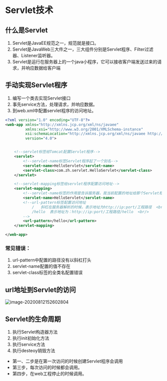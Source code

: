 # Servlet技术

## 什么是Servlet

1. Servlet是JavaEE规范之一，规范就是接口。
2. Servlet是JavaWeb三大件之一，三大组件分别是Servlet程序、Filter过滤器、Listener监听器。
3. Servlet是运行在服务器上的一个java小程序，它可以接收客户端发送过来的请求，并响应数据给客户端

## 手动实现Servlet程序

1. 编写一个类去实现Servlet接口
2. 事先service方法，处理请求，并响应数据。
3. 到web.xml中配置servlet程序的访问地址。

```xml
<?xml version="1.0" encoding="UTF-8"?>
<web-app xmlns="http://xmlns.jcp.org/xml/ns/javaee"
         xmlns:xsi="http://www.w3.org/2001/XMLSchema-instance"
         xsi:schemaLocation="http://xmlns.jcp.org/xml/ns/javaee http://xmlns.jcp.org/xml/ns/javaee/web-app_4_0.xsd"
         version="4.0">


    <!--servlet标签给Tomcat配置Servlet程序-->
    <servlet>
        <!--servlet-name标签Servlet程序起了一个别名-->
        <servlet-name>HelloServlet</servlet-name>
        <servlet-class>com.zh.servlet.HelloServlet</servlet-class>
    </servlet>

    <!--servlet-mapping标签给servlet程序配置访问地址-->
    <servlet-mapping>
        <!--servlet-name标签的作用是告诉服务器，我当前配置的地址给那个Servlet程序使用-->
        <servlet-name>HelloServlet</servlet-name>
        <!--url-pattern标签配置访问地址
            /   斜杠在服务器解析的时候，表示地址为http://ip:port/工程路径  <br/>
            /hello  表示地址为：http://ip:port/工程路径/hello  <br/>
        -->
        <url-pattern>/hello</url-pattern>
    </servlet-mapping>

</web-app>
```

### 常见错误：

1. url-pattern中配置的路径没有以斜杠打头
2. servlet-name配置的值不存在
3. servlet-class标签的全类名配置错误

## url地址到Servlet的访问

![image-20200812152602804](C:\Users\张辉\Desktop\javaweb\notes\Servlet.assets\image-20200812152602804.png)

## Servlet的生命周期

1. 执行Servlet构造器方法
2. 执行init初始化方法
3. 执行service方法
4. 执行desteoy销毁方法

+ 第一、二步是在第一次访问的时候创建Servlet程序会调用
+ 第三步，每次访问的时候都会调用。
+ 第四步，在web工程停止的时候调用。


